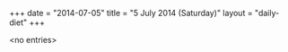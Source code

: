 +++
date = "2014-07-05"
title = "5 July 2014 (Saturday)"
layout = "daily-diet"
+++


\<no entries\>
